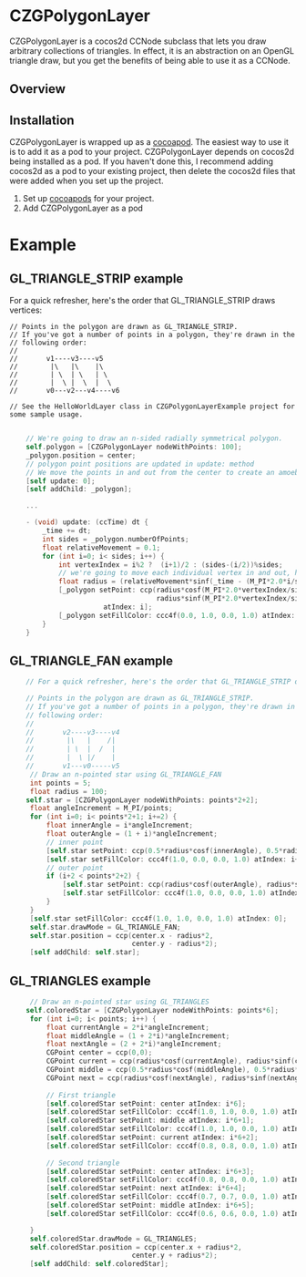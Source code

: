 CZGPolygonLayer
===============

CZGPolygonLayer is a cocos2d CCNode subclass that lets you draw arbitrary collections of triangles.  In effect, it is an abstraction on an OpenGL triangle draw, but you get the benefits of being able to use it as a CCNode.

Overview
---


Installation
---

CZGPolygonLayer is wrapped up as a [cocoapod](cocoapods.org).  The easiest way to use it is to add it as a pod to your project.  CZGPolygonLayer depends on cocos2d being installed as a pod.  If you haven't done this, I recommend adding cocos2d as a pod to your existing project, then delete the cocos2d files that were added when you set up the project.


1.  Set up [cocoapods](http://cocoapods.org/) for your project. 
2.  Add CZGPolygonLayer as a pod


Example
===

GL_TRIANGLE_STRIP example
---

For a quick refresher, here's the order that GL_TRIANGLE_STRIP draws vertices:

	// Points in the polygon are drawn as GL_TRIANGLE_STRIP.
	// If you've got a number of points in a polygon, they're drawn in the
	// following order:
	//
	//       v1----v3----v5
	//        |\   |\    |\
	//        | \  | \   | \
	//        |  \ |  \  |  \
	//       v0---v2---v4----v6

	// See the HelloWorldLayer class in CZGPolygonLayerExample project for some sample usage.


```objective-c

	// We're going to draw an n-sided radially symmetrical polygon.
	self.polygon = [CZGPolygonLayer nodeWithPoints: 100];
	_polygon.position = center;
	// polygon point positions are updated in update: method
	// We move the points in and out from the center to create an amoeba-like effect
	[self update: 0];
 	[self addChild: _polygon];

	...

	- (void) update: (ccTime) dt {
	    _time += dt;
	    int sides = _polygon.numberOfPoints;
	    float relativeMovement = 0.1;
	    for (int i=0; i< sides; i++) {
	        int vertexIndex = i%2 ?  (i+1)/2 : (sides-(i/2))%sides;
	        // we're going to move each individual vertex in and out, hovering around a radius of 200.0
	        float radius = (relativeMovement*sinf(_time - (M_PI*2.0*i/sides)) + 1.0 - relativeMovement) * 200.0;
	        [_polygon setPoint: ccp(radius*cosf(M_PI*2.0*vertexIndex/sides),
	                                radius*sinf(M_PI*2.0*vertexIndex/sides))
	                   atIndex: i];
	        [_polygon setFillColor: ccc4f(0.0, 1.0, 0.0, 1.0) atIndex: i];
	    }
	}
```

GL_TRIANGLE_FAN example
---



```objective-c
	// For a quick refresher, here's the order that GL_TRIANGLE_STRIP draws vertices:

	// Points in the polygon are drawn as GL_TRIANGLE_STRIP.
	// If you've got a number of points in a polygon, they're drawn in the
	// following order:
	//
	//       v2----v3----v4
	//        |\   |    /|
	//        | \  |  /  |
	//        |  \ |/    |
	//       v1---v0-----v5
	 // Draw an n-pointed star using GL_TRIANGLE_FAN
	 int points = 5;
	 float radius = 100;
	self.star = [CZGPolygonLayer nodeWithPoints: points*2+2];
	 float angleIncrement = M_PI/points;
	 for (int i=0; i< points*2+1; i+=2) {
	     float innerAngle = i*angleIncrement;
	     float outerAngle = (1 + i)*angleIncrement;
	     // inner point
	     [self.star setPoint: ccp(0.5*radius*cosf(innerAngle), 0.5*radius*sinf(innerAngle)) atIndex: i+1];
	     [self.star setFillColor: ccc4f(1.0, 0.0, 0.0, 1.0) atIndex: i+1];
	     // outer point
	     if (i+2 < points*2+2) {
	         [self.star setPoint: ccp(radius*cosf(outerAngle), radius*sinf(outerAngle)) atIndex: i+2];
	         [self.star setFillColor: ccc4f(1.0, 0.0, 0.0, 1.0) atIndex: i+2];
	     }
	 }
	 [self.star setFillColor: ccc4f(1.0, 1.0, 0.0, 1.0) atIndex: 0];
	 self.star.drawMode = GL_TRIANGLE_FAN;
	 self.star.position = ccp(center.x - radius*2,
	                          center.y - radius*2);
	 [self addChild: self.star];
```

GL_TRIANGLES example
---

```objective-c
	 // Draw an n-pointed star using GL_TRIANGLES
	self.coloredStar = [CZGPolygonLayer nodeWithPoints: points*6];
	 for (int i=0; i< points; i++) {
	     float currentAngle = 2*i*angleIncrement;
	     float middleAngle = (1 + 2*i)*angleIncrement;
	     float nextAngle = (2 + 2*i)*angleIncrement;
	     CGPoint center = ccp(0,0);
	     CGPoint current = ccp(radius*cosf(currentAngle), radius*sinf(currentAngle));
	     CGPoint middle = ccp(0.5*radius*cosf(middleAngle), 0.5*radius*sinf(middleAngle));
	     CGPoint next = ccp(radius*cosf(nextAngle), radius*sinf(nextAngle));
     
	     // First triangle
	     [self.coloredStar setPoint: center atIndex: i*6];
	     [self.coloredStar setFillColor: ccc4f(1.0, 1.0, 0.0, 1.0) atIndex: i*6];
	     [self.coloredStar setPoint: middle atIndex: i*6+1];
	     [self.coloredStar setFillColor: ccc4f(1.0, 1.0, 0.0, 1.0) atIndex: i*6+1];
	     [self.coloredStar setPoint: current atIndex: i*6+2];
	     [self.coloredStar setFillColor: ccc4f(0.8, 0.8, 0.0, 1.0) atIndex: i*6+2];
     
	     // Second triangle
	     [self.coloredStar setPoint: center atIndex: i*6+3];
	     [self.coloredStar setFillColor: ccc4f(0.8, 0.8, 0.0, 1.0) atIndex: i*6+3];
	     [self.coloredStar setPoint: next atIndex: i*6+4];
	     [self.coloredStar setFillColor: ccc4f(0.7, 0.7, 0.0, 1.0) atIndex: i*6+4];
	     [self.coloredStar setPoint: middle atIndex: i*6+5];
	     [self.coloredStar setFillColor: ccc4f(0.6, 0.6, 0.0, 1.0) atIndex: i*6+5];

	 }
	 self.coloredStar.drawMode = GL_TRIANGLES;
	 self.coloredStar.position = ccp(center.x + radius*2,
	                          center.y + radius*2);
	 [self addChild: self.coloredStar];
```
